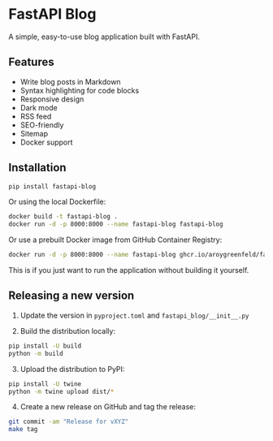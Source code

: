 # FastAPI Blog

A simple, easy-to-use blog application built with FastAPI.

## Features

- Write blog posts in Markdown
- Syntax highlighting for code blocks
- Responsive design
- Dark mode
- RSS feed
- SEO-friendly
- Sitemap
- Docker support

## Installation

```bash
pip install fastapi-blog
```

Or using the local Dockerfile:

```bash
docker build -t fastapi-blog .
docker run -d -p 8000:8000 --name fastapi-blog fastapi-blog
```

Or use a prebuilt Docker image from GitHub Container Registry:

```bash
docker run -d -p 8000:8000 --name fastapi-blog ghcr.io/aroygreenfeld/fastapi-blog:latest
```

This is if you just want to run the application without building it yourself.

## Releasing a new version

1. Update the version in `pyproject.toml` and `fastapi_blog/__init__.py`

2. Build the distribution locally:

```bash
pip install -U build
python -m build
```

3. Upload the distribution to PyPI:

```bash
pip install -U twine
python -m twine upload dist/*
```

4. Create a new release on GitHub and tag the release:

```bash
git commit -am "Release for vXYZ"
make tag
```
